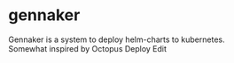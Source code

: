 # gennaker
Gennaker is a system to deploy helm-charts to kubernetes.  
Somewhat inspired by Octopus Deploy Edit

